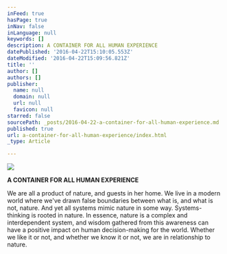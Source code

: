 ```yaml
---
inFeed: true
hasPage: true
inNav: false
inLanguage: null
keywords: []
description: A CONTAINER FOR ALL HUMAN EXPERIENCE
datePublished: '2016-04-22T15:10:05.553Z'
dateModified: '2016-04-22T15:09:56.821Z'
title: ''
author: []
authors: []
publisher:
  name: null
  domain: null
  url: null
  favicon: null
starred: false
sourcePath: _posts/2016-04-22-a-container-for-all-human-experience.md
published: true
url: a-container-for-all-human-experience/index.html
_type: Article

---
```

![](https://the-grid-user-content.s3-us-west-2.amazonaws.com/614b9ee3-dae6-4edc-a343-c30e8be914a3.jpg)

**A CONTAINER FOR ALL HUMAN EXPERIENCE**

We are all a product of nature, and guests in her home. We live in a modern world where we've drawn false boundaries between what is, and what is not, nature. And yet all systems mimic nature in some way. Systems-thinking is rooted in nature. In essence, nature is a complex and interdependent system, and wisdom gathered from this awareness can have a positive impact on human decision-making for the world. Whether we like it or not, and whether we know it or not, we are in relationship to nature.